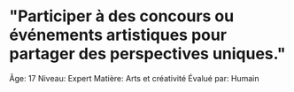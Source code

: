 # "Participer à des concours ou événements artistiques pour partager des perspectives uniques."

Âge: 17
Niveau: Expert
Matière: Arts et créativité
Évalué par: Humain